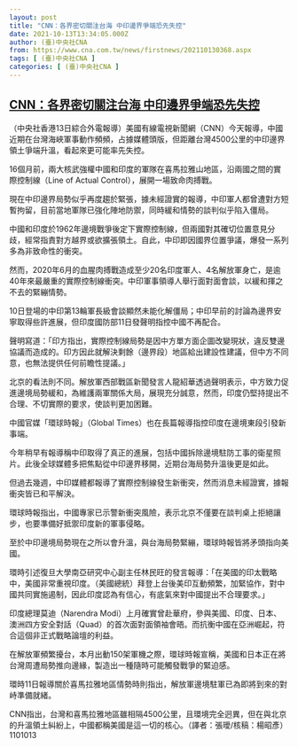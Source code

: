 ```yaml
---
layout: post
title: "CNN：各界密切關注台海 中印邊界爭端恐先失控"
date: 2021-10-13T13:34:05.000Z
author: (臺)中央社CNA
from: https://www.cna.com.tw/news/firstnews/202110130368.aspx
tags: [ (臺)中央社CNA ]
categories: [ (臺)中央社CNA ]
---
```

<!--1634132045000-->
[CNN：各界密切關注台海 中印邊界爭端恐先失控](https://www.cna.com.tw/news/firstnews/202110130368.aspx)
------

<div>
<div></div><div><p>（中央社香港13日綜合外電報導）美國有線電視新聞網（CNN）今天報導，中國近期在台灣海峽軍事動作頻頻，占據媒體頭版，但距離台灣4500公里的中印邊界領土爭端升溫，看起來更可能率先失控。</p><p>16個月前，兩大核武強權中國和印度的軍隊在喜馬拉雅山地區，沿兩國之間的實際控制線（Line of Actual Control），展開一場致命肉搏戰。</p><p>現在中印邊界局勢似乎再度趨於緊張，據未經證實的報導，中印軍人都曾遭對方短暫拘留，目前當地軍隊已強化陣地防禦，同時緩和情勢的談判似乎陷入僵局。</p><p>中國和印度於1962年邊境戰爭後定下實際控制線，但兩國對其確切位置意見分歧，經常指責對方越界或欲擴張領土。自此，中印即因國界位置爭議，爆發一系列多為非致命性的衝突。</p><p>然而，2020年6月的血腥肉搏戰造成至少20名印度軍人、4名解放軍身亡，是逾40年來最嚴重的實際控制線衝突。中印軍事領導人舉行面對面會談，以緩和揮之不去的緊繃情勢。</p><p>10日登場的中印第13輪軍長級會談顯然未能化解僵局；中印早前的討論為邊界安寧取得些許進展，但印度國防部11日發聲明指控中國不再配合。</p><p>聲明寫道：「印方指出，實際控制線局勢是因中方單方面企圖改變現狀，違反雙邊協議而造成的。印方因此就解決剩餘（邊界段）地區給出建設性建議，但中方不同意，也無法提供任何前瞻性提議。」</p><p>北京的看法則不同。解放軍西部戰區新聞發言人龍紹華透過聲明表示，中方致力促進邊境局勢緩和，為維護兩軍關係大局，展現充分誠意，然而，印度仍堅持提出不合理、不切實際的要求，使談判更加困難。</p><p>中國官媒「環球時報」（Global Times）也在長篇報導指控印度在邊境東段引發新事端。</p><p>今年稍早有報導稱中印取得了真正的進展，包括中國拆除邊境駐防工事的衛星照片。此後全球媒體多把焦點從中印邊界移開，近期台海局勢升溫後更是如此。</p><p>但過去幾週，中印媒體都報導了實際控制線發生新衝突，然而消息未經證實，據報衝突皆已和平解決。</p><p>環球時報指出，中國專家已示警新衝突風險，表示北京不僅要在談判桌上拒絕讓步，也要準備好抵禦印度新的軍事侵略。</p><p>至於中印邊境局勢現在之所以會升溫，與台海局勢緊繃，環球時報皆將矛頭指向美國。</p><p>環時引述復旦大學南亞研究中心副主任林民旺的發言報導：「在美國的印太戰略中，美國非常重視印度。（美國總統）拜登上台後美印互動頻繁，加緊協作，對中國共同實施遏制，因此印度認為有信心，有底氣來對中國提出不合理要求。」</p><p>印度總理莫迪（Narendra Modi）上月確實曾赴華府，參與美國、印度、日本、澳洲四方安全對話（Quad）的首次面對面領袖會晤。而抗衡中國在亞洲崛起，符合這個非正式戰略論壇的利益。</p><p>在解放軍頻繁擾台，本月出動150架軍機之際，環球時報宣稱，美國和日本正在將台灣周遭局勢推向邊緣，製造出一種隨時可能觸發戰爭的緊迫感。</p><p>環時11日報導關於喜馬拉雅地區情勢時則指出，解放軍邊境駐軍已為即將到來的對峙準備就緒。</p><p>CNN指出，台灣和喜馬拉雅地區雖相隔4500公里，且環境完全迥異，但在與北京的升溫領土糾紛上，中國都稱美國是這一切的核心。（譯者：張璦/核稿：楊昭彥）1101013</p></div>
</div>
